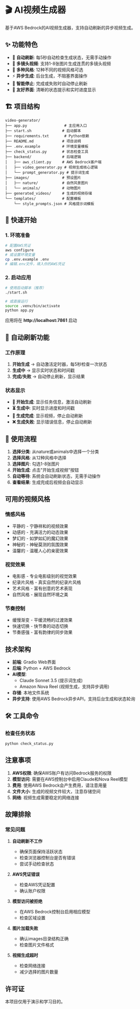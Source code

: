 # 🎬 AI视频生成器

基于AWS Bedrock的AI视频生成器，支持自动刷新的异步视频生成。

## ✨ 功能特色

- 🔄 **自动刷新**: 每5秒自动检查生成状态，无需手动操作
- 🎥 **多镜头视频**: 支持1-8张图片生成连贯的多镜头视频
- 🎨 **多种风格**: 12种不同的视频风格可选
- ⚡ **异步生成**: 后台生成，不阻塞界面操作
- 🎯 **智能停止**: 完成或失败时自动停止刷新
- 📱 **友好界面**: 清晰的状态提示和实时进度显示

## 🏗️ 项目结构

```
video-generator/
├── app.py                 # 主应用入口
├── start.sh              # 启动脚本
├── requirements.txt       # Python依赖
├── README.md             # 项目说明
├── .env.example          # 环境变量模板
├── check_status.py       # 状态检查工具
├── backend/              # 后端逻辑
│   ├── aws_client.py     # AWS Bedrock客户端
│   ├── video_generator.py # 视频生成核心逻辑
│   └── prompt_generator.py # 提示词生成
├── images/               # 预设图片
│   ├── nature/           # 自然风景图片
│   └── animals/          # 动物图片
├── generated_videos/     # 生成的视频存储
└── templates/            # 配置模板
    └── style_prompts.json # 风格提示词模板
```

## 🚀 快速开始

### 1. 环境准备

```bash
# 配置AWS凭证
aws configure
# 或设置环境变量
cp .env.example .env
# 编辑.env文件，填入你的AWS凭证
```

### 2. 启动应用

```bash
# 使用启动脚本（推荐）
./start.sh

# 或直接运行
source .venv/bin/activate
python app.py
```

应用将在 **http://localhost:7861** 启动

## 🔄 自动刷新功能

### 工作原理
1. **开始生成** → 自动激活定时器，每5秒检查一次状态
2. **生成中** → 显示实时状态和时间戳
3. **完成/失败** → 自动停止刷新，显示结果

### 状态显示
- **🚀 开始生成**: 显示任务信息，激活自动刷新
- **⏳ 生成中**: 实时显示进度和时间戳
- **🎉 生成完成**: 显示视频，停止自动刷新
- **❌ 生成失败**: 显示错误信息，停止自动刷新

## 🎯 使用流程

1. **选择分类**: 从nature或animals中选择一个分类
2. **选择风格**: 从12种风格中选择
3. **选择图片**: 勾选1-8张图片
4. **开始生成**: 点击"开始生成视频"按钮
5. **自动等待**: 系统会自动刷新状态，无需手动操作
6. **查看结果**: 生成完成后视频会自动显示

## 可用的视频风格

### 情感风格
- 平静的 - 宁静祥和的视频效果
- 动感的 - 充满活力的动态效果
- 梦幻的 - 如梦如幻的魔幻效果
- 神秘的 - 神秘莫测的氛围效果
- 温馨的 - 温暖人心的亲密效果

### 视觉效果
- 电影感 - 专业电影级别的视觉效果
- 纪录片风格 - 真实自然的纪录片风格
- 艺术风格 - 富有创意的艺术表现
- 自然风格 - 展现自然环境之美

### 节奏控制
- 缓慢渐变 - 平缓流畅的过渡效果
- 快速切换 - 快节奏的动态切换
- 节奏感强 - 富有韵律的同步效果

## 技术架构

- **前端**: Gradio Web界面
- **后端**: Python + AWS Bedrock
- **AI模型**: 
  - Claude Sonnet 3.5 (提示词生成)
  - Amazon Nova Reel (视频生成，支持异步调用)
- **存储**: 本地文件系统
- **异步支持**: 使用AWS Bedrock异步API，支持后台生成和状态轮询

## 🛠️ 工具命令

### 检查任务状态
```bash
python check_status.py
```

## 注意事项

1. **AWS权限**: 确保AWS账户有访问Bedrock服务的权限
2. **模型访问**: 需要在AWS控制台中启用Claude和Nova Reel模型
3. **费用**: 使用AWS Bedrock会产生费用，请注意用量
4. **文件大小**: 生成的视频文件较大，注意存储空间
5. **网络**: 视频生成需要稳定的网络连接

## 故障排除

### 常见问题

1. **自动刷新不工作**
   - 确保页面保持活跃状态
   - 检查浏览器控制台是否有错误
   - 尝试手动检查状态

2. **AWS凭证错误**
   - 检查AWS凭证配置
   - 确认账户权限

3. **模型访问被拒绝**
   - 在AWS Bedrock控制台启用相应模型
   - 检查区域设置

4. **图片加载失败**
   - 确认images目录结构正确
   - 检查图片文件格式

5. **视频生成超时**
   - 检查网络连接
   - 减少选择的图片数量

## 许可证

本项目仅用于演示和学习目的。
